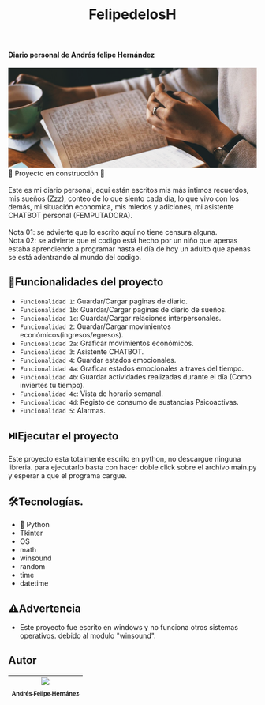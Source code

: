 <h1 align="center"> FelipedelosH </h1>
<br>
<h4>Diario personal de Andrés felipe Hernández</h4>

![Banner](docs/banner.png)
:construction: Proyecto en construcción :construction:
<br><br>
Este es mi diario personal, aquí están escritos mis más intimos recuerdos, mis sueños (Zzz), conteo de lo que siento cada día, lo que vivo con los demás, mi situación economica, mis miedos y adiciones, mi asistente CHATBOT personal (FEMPUTADORA).
<br><br>
Nota 01: se advierte que lo escrito aquí no tiene censura alguna.
<br>
Nota 02: se advierte que el codigo está hecho por un niño que apenas estaba aprendiendo a programar hasta el día de hoy un adulto que apenas se está adentrando al mundo del codigo.

## :hammer:Funcionalidades del proyecto

- `Funcionalidad 1`: Guardar/Cargar paginas de diario.<br>
- `Funcionalidad 1b`: Guardar/Cargar paginas de diario de sueños.<br>
- `Funcionalidad 1c`: Guardar/Cargar relaciones interpersonales.<br>
- `Funcionalidad 2`: Guardar/Cargar movimientos económicos(ingresos/egresos).<br>
- `Funcionalidad 2a`: Graficar movimientos económicos.<br>
- `Funcionalidad 3`: Asistente CHATBOT.<br>
- `Funcionalidad 4`: Guardar estados emocionales.<br>
- `Funcionalidad 4a`: Graficar estados emocionales a traves del tiempo.<br>
- `Funcionalidad 4b`: Guardar actividades realizadas durante el día (Como inviertes tu tiempo).<br>
- `Funcionalidad 4c`: Vista de horario semanal.<br>
- `Funcionalidad 4d`: Registo de consumo de sustancias Psicoactivas.<br>
- `Funcionalidad 5`: Alarmas.<br>


## :play_or_pause_button:Ejecutar el proyecto

Este proyecto esta totalmente escrito en python, no descargue ninguna libreria. para ejecutarlo basta con hacer doble click sobre el archivo main.py y esperar a que el programa cargue.

## :hammer_and_wrench:Tecnologías.

- :snake: Python
- Tkinter
- OS
- math
- winsound
- random
- time
- datetime

## :warning:Advertencia

- Este proyecto fue escrito en windows y no funciona otros sistemas operativos. debido al modulo "winsound".

## Autor

| [<img src="https://avatars.githubusercontent.com/u/38327255?v=4" width=115><br><sub>Andrés Felipe Hernánez</sub>](https://github.com/camilafernanda)|
| :---: |